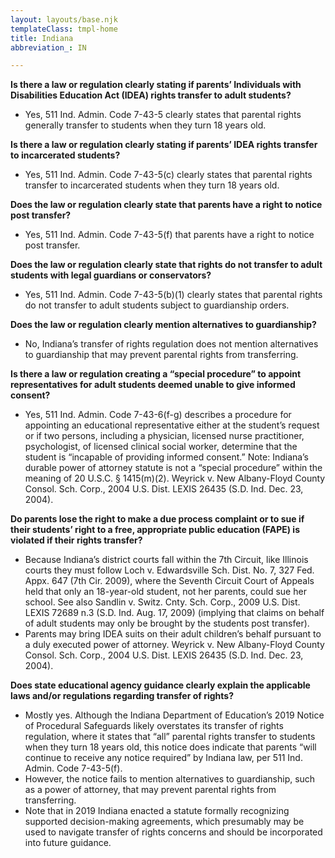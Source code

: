 ```yaml
---
layout: layouts/base.njk
templateClass: tmpl-home
title: Indiana
abbreviation_: IN

---
```

**Is there a law or regulation clearly stating if parents’ Individuals with Disabilities Education Act (IDEA) rights transfer to adult students?**

* Yes, 511 Ind. Admin. Code 7-43-5 clearly states that parental rights generally transfer to students when they turn 18 years old.

**Is there a law or regulation clearly stating if parents’ IDEA rights transfer to incarcerated students?**

* Yes, 511 Ind. Admin. Code 7-43-5(c) clearly states that parental rights transfer to incarcerated students when they turn 18 years old.

**Does the law or regulation clearly state that parents have a right to notice post transfer?**

* Yes, 511 Ind. Admin. Code 7-43-5(f) that parents have a right to notice post transfer.

**Does the law or regulation clearly state that rights do not transfer to adult students with legal guardians or conservators?**

* Yes, 511 Ind. Admin. Code 7-43-5(b)(1) clearly states that parental rights do not transfer to adult students subject to guardianship orders.

**Does the law or regulation clearly mention alternatives to guardianship?**

* No, Indiana’s transfer of rights regulation does not mention alternatives to guardianship that may prevent parental rights from transferring.

**Is there a law or regulation creating a “special procedure”  to appoint representatives for adult students deemed unable to give informed consent?**

* Yes, 511 Ind. Admin. Code 7-43-6(f-g) describes a procedure for appointing an educational representative either at the student’s request or if two persons, including a physician, licensed nurse practitioner, psychologist, of licensed clinical social worker, determine that the student is “incapable of providing informed consent.” Note: Indiana’s durable power of attorney statute is not a “special procedure” within the meaning of 20 U.S.C. § 1415(m)(2). Weyrick v. New Albany-Floyd County Consol. Sch. Corp., 2004 U.S. Dist. LEXIS 26435 (S.D. Ind. Dec. 23, 2004).

**Do parents lose the right to make a due process complaint or to sue if their students’ right to a free, appropriate public education (FAPE) is violated if their rights transfer?**

* Because Indiana’s district courts fall within the 7th Circuit, like Illinois courts they must follow Loch v. Edwardsville Sch. Dist. No. 7, 327 Fed. Appx. 647 (7th Cir. 2009), where the Seventh Circuit Court of Appeals held that only an 18-year-old student, not her parents, could sue her school. See also Sandlin v. Switz. Cnty. Sch. Corp., 2009 U.S. Dist. LEXIS 72689 n.3 (S.D. Ind. Aug. 17, 2009) (implying that claims on behalf of adult students may only be brought by the students post transfer).
* Parents may bring IDEA suits on their adult children’s behalf pursuant to a duly executed power of attorney. Weyrick v. New Albany-Floyd County Consol. Sch. Corp., 2004 U.S. Dist. LEXIS 26435 (S.D. Ind. Dec. 23, 2004).

**Does state educational agency guidance clearly explain the applicable laws and/or regulations regarding transfer of rights?**

* Mostly yes. Although the Indiana Department of Education’s 2019 Notice of Procedural Safeguards likely overstates its transfer of rights regulation, where it states that “all” parental rights transfer to students when they turn 18 years old, this notice does indicate that parents “will continue to receive any notice required” by Indiana law, per 511 Ind. Admin. Code 7-43-5(f).
* However, the notice fails to mention alternatives to guardianship, such as a power of attorney, that may prevent parental rights from transferring.
* Note that in 2019 Indiana enacted a statute formally recognizing supported decision-making agreements, which presumably may be used to navigate transfer of rights concerns and should be incorporated into future guidance.
